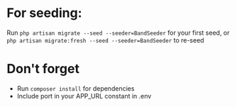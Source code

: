 # For seeding:

Run `php artisan migrate --seed --seeder=BandSeeder` for your first seed, or `php artisan migrate:fresh --seed --seeder=BandSeeder` to re-seed

# Don't forget

- Run `composer install` for dependencies
- Include port in your APP_URL constant in .env